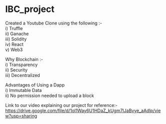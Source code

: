 # IBC_project
Created a Youtube Clone using the following :- </br>
i) Truffle </br>
ii) Ganache  </br>
iii) Solidity </br>
iv) React </br>
v) Web3  </br>

Why Blockchain :- </br>
i) Transparency </br>
ii) Security </br>
iii) Decentralized </br>

Advantages of Using a Dapp </br>
i) Immutable Data </br>
ii) No permission needed to upload a block </br>

Link to our video explaining our project for reference:- </br>
https://drive.google.com/file/d/1oI1Way6U1HDaZ_kUgm7IJaBvye_aAdlp/view?usp=sharing

